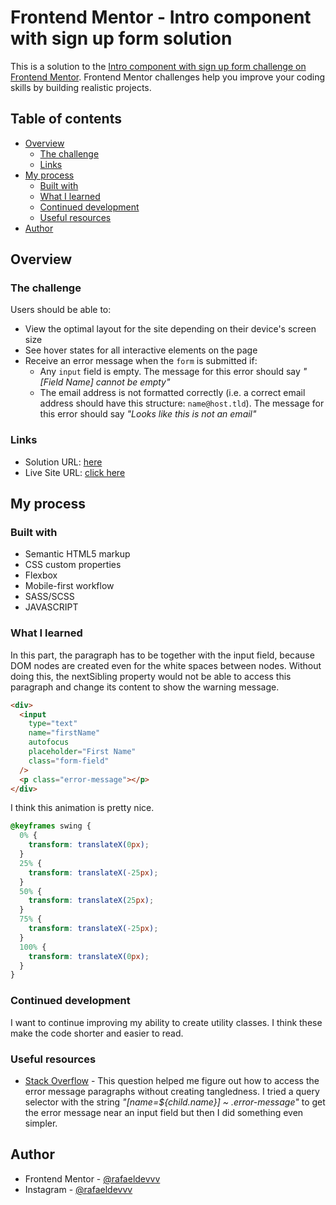 # Frontend Mentor - Intro component with sign up form solution

This is a solution to the [Intro component with sign up form challenge on Frontend Mentor](https://www.frontendmentor.io/challenges/intro-component-with-signup-form-5cf91bd49edda32581d28fd1). Frontend Mentor challenges help you improve your coding skills by building realistic projects.

## Table of contents

- [Overview](#overview)
  - [The challenge](#the-challenge)
  - [Links](#links)
- [My process](#my-process)
  - [Built with](#built-with)
  - [What I learned](#what-i-learned)
  - [Continued development](#continued-development)
  - [Useful resources](#useful-resources)
- [Author](#author)

## Overview

### The challenge

Users should be able to:

- View the optimal layout for the site depending on their device's screen size
- See hover states for all interactive elements on the page
- Receive an error message when the `form` is submitted if:
  - Any `input` field is empty. The message for this error should say _"[Field Name] cannot be empty"_
  - The email address is not formatted correctly (i.e. a correct email address should have this structure: `name@host.tld`). The message for this error should say _"Looks like this is not an email"_

### Links

- Solution URL: [here](https://github.com/rafaeldevvv/intro-component-with-signup-form)
- Live Site URL: [click here](https://rafaeldevvv.github.io/intro-component-with-signup-form/)

## My process

### Built with

- Semantic HTML5 markup
- CSS custom properties
- Flexbox
- Mobile-first workflow
- SASS/SCSS
- JAVASCRIPT

### What I learned

In this part, the paragraph has to be together with the input field, because DOM nodes are created even for the white spaces between nodes. Without doing this, the nextSibling property would not be able to access this paragraph and change its content to show the warning message.

```html
<div>
  <input
    type="text"
    name="firstName"
    autofocus
    placeholder="First Name"
    class="form-field"
  />
  <p class="error-message"></p>
</div>
```

I think this animation is pretty nice.

```scss
@keyframes swing {
  0% {
    transform: translateX(0px);
  }
  25% {
    transform: translateX(-25px);
  }
  50% {
    transform: translateX(25px);
  }
  75% {
    transform: translateX(-25px);
  }
  100% {
    transform: translateX(0px);
  }
}
```

### Continued development

I want to continue improving my ability to create utility classes. I think these make the code shorter and easier to read.

### Useful resources

- [Stack Overflow](https://stackoverflow.com/questions/54714117/how-to-select-next-sibling-of-a-certain-type-with-js) - This question helped me figure out how to access the error message paragraphs without creating tangledness. I tried a query selector with the string _"[name=${child.name}] ~ .error-message"_ to get the error message near an input field but then I did something even simpler.

## Author

- Frontend Mentor - [@rafaeldevvv](https://www.frontendmentor.io/profile/rafaeldevvv)
- Instagram - [@rafaeldevvv](https://www.instagram.com/rafaeldevvv)
